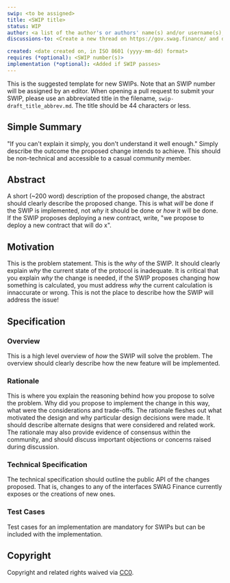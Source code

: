 ```yaml
---
swip: <to be assigned>
title: <SWIP title>
status: WIP
author: <a list of the author's or authors' name(s) and/or username(s), or name(s) and email(s), e.g. (use with the parentheses or triangular brackets): FirstName LastName (@GitHubUsername), FirstName LastName <foo@bar.com>, FirstName (@GitHubUsername) and GitHubUsername (@GitHubUsername)>
discussions-to: <Create a new thread on https://gov.swag.finance/ and drop the link here>

created: <date created on, in ISO 8601 (yyyy-mm-dd) format>
requires (*optional): <SWIP number(s)>
implementation (*optional): <Added if SWIP passes>
---
```


<!--You can leave these HTML comments in your merged SWIP and delete the visible duplicate text guides, they will not appear and may be helpful to refer to if you edit it again. This is the suggested template for new SWIPs. Note that an SWIP number will be assigned by an editor. When opening a pull request to submit your SWIP, please use an abbreviated title in the filename, `swip-draft_title_abbrev.md`. The title should be 44 characters or less.-->

This is the suggested template for new SWIPs. Note that an SWIP number will be assigned by an editor. When opening a pull request to submit your SWIP, please use an abbreviated title in the filename, `swip-draft_title_abbrev.md`. The title should be 44 characters or less.

## Simple Summary
<!--"If you can't explain it simply, you don't understand it well enough." Simply describe the outcome the proposed changes intends to achieve. This should be non-technical and accessible to a casual community member.-->
"If you can't explain it simply, you don't understand it well enough." Simply describe the outcome the proposed change intends to achieve. This should be non-technical and accessible to a casual community member.

## Abstract
<!--A short (~200 word) description of the proposed change, the abstract should clearly describe the proposed change. This is what *will* be done if the SWIP is implemented, not *why* it should be done or *how* it will be done. If the SWIP proposes deploying a new contract, write, "we propose to deploy a new contract that will do x".-->
A short (~200 word) description of the proposed change, the abstract should clearly describe the proposed change. This is what *will* be done if the SWIP is implemented, not *why* it should be done or *how* it will be done. If the SWIP proposes deploying a new contract, write, "we propose to deploy a new contract that will do x".

## Motivation
<!--This is the problem statement. This is the *why* of the SWIP. It should clearly explain *why* the current state of the protocol is inadequate.  It is critical that you explain *why* the change is needed, if the SWIP proposes changing how something is calculated, you must address *why* the current calculation is innaccurate or wrong. This is not the place to describe how the SWIP will address the issue!-->
This is the problem statement. This is the *why* of the SWIP. It should clearly explain *why* the current state of the protocol is inadequate.  It is critical that you explain *why* the change is needed, if the SWIP proposes changing how something is calculated, you must address *why* the current calculation is innaccurate or wrong. This is not the place to describe how the SWIP will address the issue!

## Specification
<!--The specification should describe the syntax and semantics of any new feature, there are five sections
1. Overview
2. Rationale
3. Technical Specification
4. Test Cases
5. Configurable Values
-->

### Overview
<!--This is a high level overview of *how* the SWIP will solve the problem. The overview should clearly describe how the new feature will be implemented.-->
This is a high level overview of *how* the SWIP will solve the problem. The overview should clearly describe how the new feature will be implemented.

### Rationale
<!--This is where you explain the reasoning behind how you propose to solve the problem. Why did you propose to implement the change in this way, what were the considerations and trade-offs. The rationale fleshes out what motivated the design and why particular design decisions were made. It should describe alternate designs that were considered and related work. The rationale may also provide evidence of consensus within the community, and should discuss important objections or concerns raised during discussion.-->
This is where you explain the reasoning behind how you propose to solve the problem. Why did you propose to implement the change in this way, what were the considerations and trade-offs. The rationale fleshes out what motivated the design and why particular design decisions were made. It should describe alternate designs that were considered and related work. The rationale may also provide evidence of consensus within the community, and should discuss important objections or concerns raised during discussion.

### Technical Specification
<!--The technical specification should outline the public API of the changes proposed. That is, changes to any of the interfaces SWAG Finance currently exposes or the creations of new ones.-->
The technical specification should outline the public API of the changes proposed. That is, changes to any of the interfaces SWAG Finance currently exposes or the creations of new ones.

### Test Cases
<!--Test cases for an implementation are mandatory for SWIPs but can be included with the implementation..-->
Test cases for an implementation are mandatory for SWIPs but can be included with the implementation.

## Copyright
Copyright and related rights waived via [CC0](https://creativecommons.org/publicdomain/zero/1.0/).
